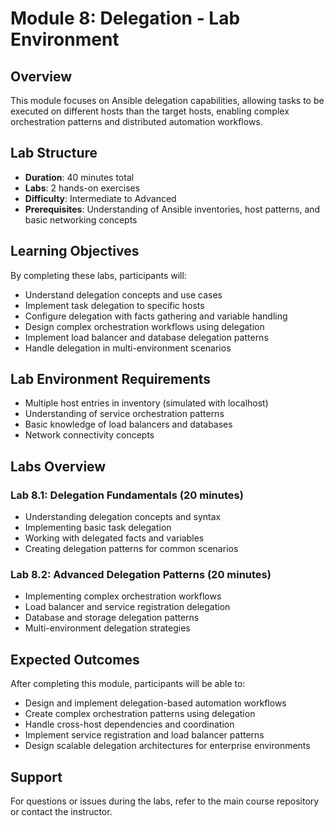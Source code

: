 # Module 8: Delegation - Lab Environment

## Overview
This module focuses on Ansible delegation capabilities, allowing tasks to be executed on different hosts than the target hosts, enabling complex orchestration patterns and distributed automation workflows.

## Lab Structure
- **Duration**: 40 minutes total
- **Labs**: 2 hands-on exercises
- **Difficulty**: Intermediate to Advanced
- **Prerequisites**: Understanding of Ansible inventories, host patterns, and basic networking concepts

## Learning Objectives
By completing these labs, participants will:
- Understand delegation concepts and use cases
- Implement task delegation to specific hosts
- Configure delegation with facts gathering and variable handling
- Design complex orchestration workflows using delegation
- Implement load balancer and database delegation patterns
- Handle delegation in multi-environment scenarios

## Lab Environment Requirements
- Multiple host entries in inventory (simulated with localhost)
- Understanding of service orchestration patterns
- Basic knowledge of load balancers and databases
- Network connectivity concepts

## Labs Overview

### Lab 8.1: Delegation Fundamentals (20 minutes)
- Understanding delegation concepts and syntax
- Implementing basic task delegation
- Working with delegated facts and variables
- Creating delegation patterns for common scenarios

### Lab 8.2: Advanced Delegation Patterns (20 minutes)
- Implementing complex orchestration workflows
- Load balancer and service registration delegation
- Database and storage delegation patterns
- Multi-environment delegation strategies

## Expected Outcomes
After completing this module, participants will be able to:
- Design and implement delegation-based automation workflows
- Create complex orchestration patterns using delegation
- Handle cross-host dependencies and coordination
- Implement service registration and load balancer patterns
- Design scalable delegation architectures for enterprise environments

## Support
For questions or issues during the labs, refer to the main course repository or contact the instructor.
